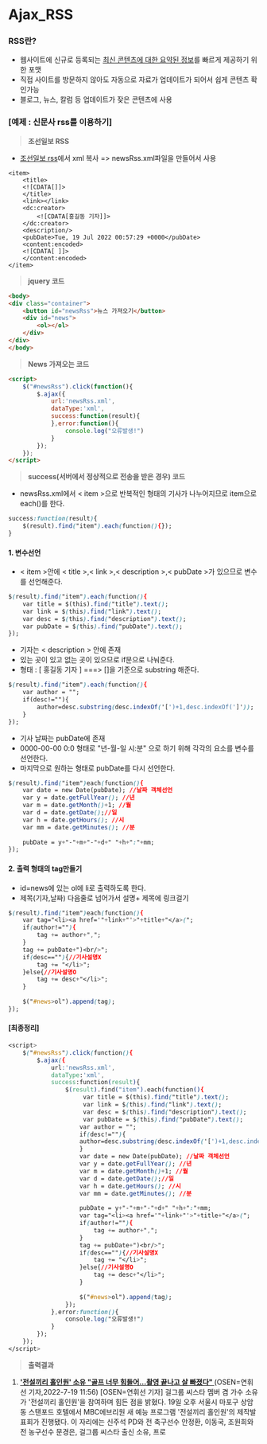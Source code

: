 # Ajax_RSS

### RSS란?

* 웹사이트에 신규로 등록되는 <u>최신 콘텐츠에 대한 요약된 정보</u>를 빠르게 제공하기 위한 포맷
* 직접 사이트를 방문하지 않아도 자동으로 자료가 업데이트가 되어서 쉽게 콘텐츠 확인가능 
* 블로그, 뉴스, 칼럼 등 업데이트가 잦은 콘텐츠에 사용



### [예제 : 신문사 rss를 이용하기]

> **조선일보 RSS**

* [조선일보 rss](https://www.chosun.com/arc/outboundfeeds/rss/?outputType=xml)에서 xml 복사 => newsRss.xml파일을 만들어서 사용

```
<item>
	<title>
	<![CDATA[]]>
	</title>	
	<link></link>
	<dc:creator>
		<![CDATA[홍길동 기자]]>
	</dc:creator>
	<description/>
	<pubDate>Tue, 19 Jul 2022 00:57:29 +0000</pubDate>
	<content:encoded>
	<![CDATA[ ]]>
	</content:encoded>
</item>
```

> **jquery 코드**

```html
<body>
<div class="container">
	<button id="newsRss">뉴스 가져오기</button>
	<div id="news">
		<ol></ol>
	</div>
</div>
</body>
```

> **News 가져오는 코드**

```html
<script>
	$("#newsRss").click(function(){
     	$.ajax({
        	url:'newsRss.xml',
            dataType:'xml',
            success:function(result){
        	},error:function(){
                console.log("오류발생!")
            }
    	});                   
 	});
</script>
```

> **success(서버에서 정상적으로 전송을 받은 경우) 코드**

* newsRss.xml에서 < item >으로 반복적인 형태의 기사가 나누어지므로 item으로 each()를 한다.

```css
success:function(result){
	$(result).find("item").each(function(){});
}
```

#### 1. 변수선언

* < item >안에 < title >,< link >,< description >,< pubDate >가 있으므로 변수를 선언해준다.

```css
$(result).find("item").each(function(){
    var title = $(this).find("title").text();
    var link = $(this).find("link").text(); 
    var desc = $(this).find("description").text();
    var pubDate = $(this).find("pubDate").text();
});
```

* 기자는 < description > 안에 존재
* 있는 곳이 있고 없는 곳이 있으므로 if문으로 나눠준다.
* 형태 : [ 홍길동 기자 ] ===> []을 기준으로 substring 해준다.

```css
$(result).find("item").each(function(){
	var author = "";
	if(desc!=""){
        author=desc.substring(desc.indexOf('[')+1,desc.indexOf(']'));
	}
});
```

* 기사 날짜는 pubDate에 존재
* 0000-00-00 0:0 형태로 "년-월-일 시:분" 으로 하기 위해 각각의 요소를 변수를 선언한다.
* 마지막으로 원하는 형태로 pubDate를 다시 선언한다.

```css
$(result).find("item")each(function(){
	var date = new Date(pubDate); //날짜 객체선언
    var y = date.getFullYear(); //년
    var m = date.getMonth()+1; //월
    var d = date.getDate();//일
    var h = date.getHours(); //시
    var mm = date.getMinutes(); //분
    
    pubDate = y+"-"+m+"-"+d+" "+h+":"+mm;
});
```

#### 2. 출력 형태의 tag만들기

* id=news에 있는 ol에 li로 출력하도록 한다.
* 제목(기자,날짜) 다음줄로 넘어가서 설명+ 제목에 링크걸기

```css
$(result).find("item")each(function(){
	var tag="<li><a href='"+link+"'>"+title+"</a>(";
    if(author!=""){
        tag += author+",";
    }
    tag += pubDate+")<br/>";
    if(desc==""){//기사설명X
        tag += "</li>";
    }else{//기사설명O
        tag += desc+"</li>";
    }
    
    $("#news>ol").append(tag);
});
```

#### [최종정리]

```css
<script>
	$("#newsRss").click(function(){
     	$.ajax({
        	url:'newsRss.xml',
            dataType:'xml',
            success:function(result){
                $(result).find("item").each(function(){
   					 var title = $(this).find("title").text();
   					 var link = $(this).find("link").text(); 
   					 var desc = $(this).find("description").text();
 					 var pubDate = $(this).find("pubDate").text();
                    var author = "";
					if(desc!=""){
        			author=desc.substring(desc.indexOf('[')+1,desc.indexOf(']'));
					}
                    var date = new Date(pubDate); //날짜 객체선언
   					var y = date.getFullYear(); //년
    				var m = date.getMonth()+1; //월
    				var d = date.getDate();//일
    				var h = date.getHours(); //시
   					var mm = date.getMinutes(); //분
    
    				pubDate = y+"-"+m+"-"+d+" "+h+":"+mm;
                    var tag="<li><a href='"+link+"'>"+title+"</a>(";
    				if(author!=""){
       				 	tag += author+",";
    				}
    				tag += pubDate+")<br/>";
    				if(desc==""){//기사설명X
        				tag += "</li>";
    				}else{//기사설명O
        				tag += desc+"</li>";
    				}
    
   				 	$("#news>ol").append(tag);
				});
        	},error:function(){
                console.log("오류발생!")
            }
    	});                   
 	});
</script>
```



> **출력결과**

1. **['전설끼리 홀인원' 소유 "골프 너무 힘들어...촬영 끝나고 살 빠졌다" ](https://www.chosun.com/entertainments/entertain_photo/2022/07/19/QINGZQZZ2NKPRVJOZPVLE4CY2Y/)**(OSEN=연휘선 기자,2022-7-19 11:56)
   [OSEN=연휘선 기자] 걸그룹 씨스타 멤버 겸 가수 소유가 '전설끼리 홀인원'을 참여하며 힘든 점을 밝혔다. 19일 오후 서울시 마포구 상암동 스탠포드 호텔에서 MBC에브리원 새 예능 프로그램 '전설끼리 홀인원'의 제작발표회가 진행됐다. 이 자리에는 신주석 PD와 전 축구선수 안정환, 이동국, 조원희와 전 농구선수 문경은, 걸그룹 씨스타 출신 소유, 프로





